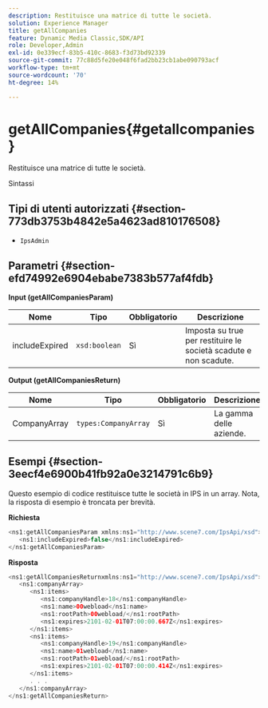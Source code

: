 ```yaml
---
description: Restituisce una matrice di tutte le società.
solution: Experience Manager
title: getAllCompanies
feature: Dynamic Media Classic,SDK/API
role: Developer,Admin
exl-id: 0e339ecf-83b5-410c-8683-f3d73bd92339
source-git-commit: 77c88d5fe20e048f6fad2bb23cb1abe090793acf
workflow-type: tm+mt
source-wordcount: '70'
ht-degree: 14%

---
```


# getAllCompanies{#getallcompanies}

Restituisce una matrice di tutte le società.

Sintassi

## Tipi di utenti autorizzati {#section-773db3753b4842e5a4623ad810176508}

* `IpsAdmin`

## Parametri {#section-efd74992e6904ebabe7383b577af4fdb}

**Input (getAllCompaniesParam)**

| Nome | Tipo | Obbligatorio | Descrizione |
|---|---|---|---|
| includeExpired | `xsd:boolean` | Sì | Imposta su true per restituire le società scadute e non scadute. |

**Output (getAllCompaniesReturn)**

| Nome | Tipo | Obbligatorio | Descrizione |
|---|---|---|---|
| CompanyArray | `types:CompanyArray` | Sì | La gamma delle aziende. |

## Esempi {#section-3eecf4e6900b41fb92a0e3214791c6b9}

Questo esempio di codice restituisce tutte le società in IPS in un array. Nota, la risposta di esempio è troncata per brevità.

**Richiesta**

```java
<ns1:getAllCompaniesParam xmlns:ns1="http://www.scene7.com/IpsApi/xsd">
   <ns1:includeExpired>false</ns1:includeExpired>
</ns1:getAllCompaniesParam>
```

**Risposta**

```java
<ns1:getAllCompaniesReturnxmlns:ns1="http://www.scene7.com/IpsApi/xsd">
   <ns1:companyArray>
      <ns1:items>
         <ns1:companyHandle>18</ns1:companyHandle>
         <ns1:name>00webload</ns1:name>
         <ns1:rootPath>00webload/</ns1:rootPath>
         <ns1:expires>2101-02-01T07:00:00.667Z</ns1:expires>
      </ns1:items>
      <ns1:items>
         <ns1:companyHandle>19</ns1:companyHandle>
         <ns1:name>01webload</ns1:name>
         <ns1:rootPath>01webload/</ns1:rootPath>
         <ns1:expires>2101-02-01T07:00:00.414Z</ns1:expires>
      </ns1:items>
      . . .
   </ns1:companyArray>
</ns1:getAllCompaniesReturn>
```
